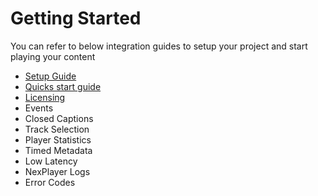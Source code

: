 # Getting Started

You can refer to below integration guides to setup your project and start playing your content

- [Setup Guide](/basic/set-up.md)
- [Quicks start guide](/basic/quickstart-guide.md)
- [Licensing](/basic/licensing.md)
- Events
- Closed Captions
- Track Selection
- Player Statistics
- Timed Metadata
- Low Latency
- NexPlayer Logs
- Error Codes